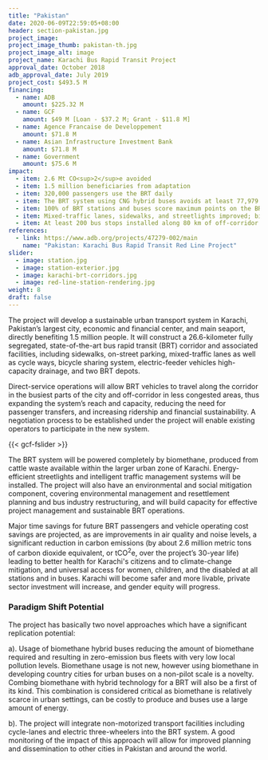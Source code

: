 ```yaml
---
title: "Pakistan"
date: 2020-06-09T22:59:05+08:00
header: section-pakistan.jpg
project_image:
project_image_thumb: pakistan-th.jpg
project_image_alt: image
project_name: Karachi Bus Rapid Transit Project
approval_date: October 2018
adb_approval_date: July 2019
project_cost: $493.5 M
financing:
  - name: ADB
    amount: $225.32 M
  - name: GCF 
    amount: $49 M [Loan - $37.2 M; Grant - $11.8 M]
  - name: Agence Francaise de Developpement
    amount: $71.8 M
  - name: Asian Infrastructure Investment Bank
    amount: $71.8 M
  - name: Government
    amount: $75.6 M
impact:
  - item: 2.6 Mt CO<sup>2</sup>e avoided
  - item: 1.5 million beneficiaries from adaptation
  - item: 320,000 passengers use the BRT daily
  - item: The BRT system using CNG hybrid buses avoids at least 77,979 tons of GHG emissions (CO<sup>2</sup>, methane, nitrous oxide, and halocarbons) annually 
  - item: 100% of BRT stations and buses score maximum points on the BRT Standard for universal accessibility, and include genderinclusive physical and operational design features
  - item: Mixed-traffic lanes, sidewalks, and streetlights improved; bicycle lanes built; green areas and parking added in various places along the 26.6 km Red Line corridor
  - item: At least 200 bus stops installed along 80 km of off-corridor BRT routes
references:
  - link: https://www.adb.org/projects/47279-002/main
    name: "Pakistan: Karachi Bus Rapid Transit Red Line Project"
slider:
  - image: station.jpg
  - image: station-exterior.jpg
  - image: karachi-brt-corridors.jpg
  - image: red-line-station-rendering.jpg
weight: 8
draft: false
---
```


The project will develop a sustainable urban transport system in Karachi, Pakistan’s largest city, economic and financial center, and main seaport, directly benefiting 1.5 million people. It will construct a 26.6-kilometer fully segregated, state-of-the-art bus rapid transit (BRT) corridor and associated facilities, including sidewalks, on-street parking, mixed-traffic lanes as well as cycle ways, bicycle sharing system, electric-feeder vehicles high-capacity drainage, and two BRT depots. 

Direct-service operations will allow BRT vehicles to travel along the corridor in the busiest parts of the city and off-corridor in less congested areas, thus expanding the system’s reach and capacity, reducing the need for passenger transfers, and increasing ridership and financial sustainability. A negotiation process to be established under the project will enable existing operators to participate in the new system. 

{{< gcf-fslider >}}

The BRT system will be powered completely by biomethane, produced from cattle waste available within the larger urban zone of Karachi. Energy-efficient streetlights and intelligent traffic management systems will be installed. The project will also have an environmental and social mitigation component, covering environmental management and resettlement planning and bus industry restructuring, and will build capacity for effective project management and sustainable BRT operations. 

Major time savings for future BRT passengers and vehicle operating cost savings are projected, as are improvements in air quality and noise levels, a significant reduction in carbon emissions (by about 2.6 million metric tons of carbon dioxide equivalent, or tCO<sup>2</sup>e, over the project’s 30-year life) leading to better health for Karachi's citizens and to climate-change mitigation, and universal access for women, children, and the disabled at all stations and in buses. Karachi will become safer and more livable, private sector investment will increase, and gender equity will progress.

### Paradigm Shift Potential

The project has basically two novel approaches which have a significant replication potential: 

a). Usage of biomethane hybrid buses reducing the amount of biomethane required and resulting in zero-emission bus fleets with very low local pollution levels. Biomethane usage is not new, however using biomethane in developing country cities for urban buses on a non-pilot scale is a novelty. Combing biomethane with hybrid technology for a BRT will also be a first of its kind. This combination is considered critical as biomethane is relatively scarce in urban settings, can be costly to produce and buses use a large amount of energy. 

b). The project will integrate non-motorized transport facilities including cycle-lanes and electric three-wheelers into the BRT system. A good monitoring of the impact of this approach will allow for improved planning and dissemination to other cities in Pakistan and around the world.